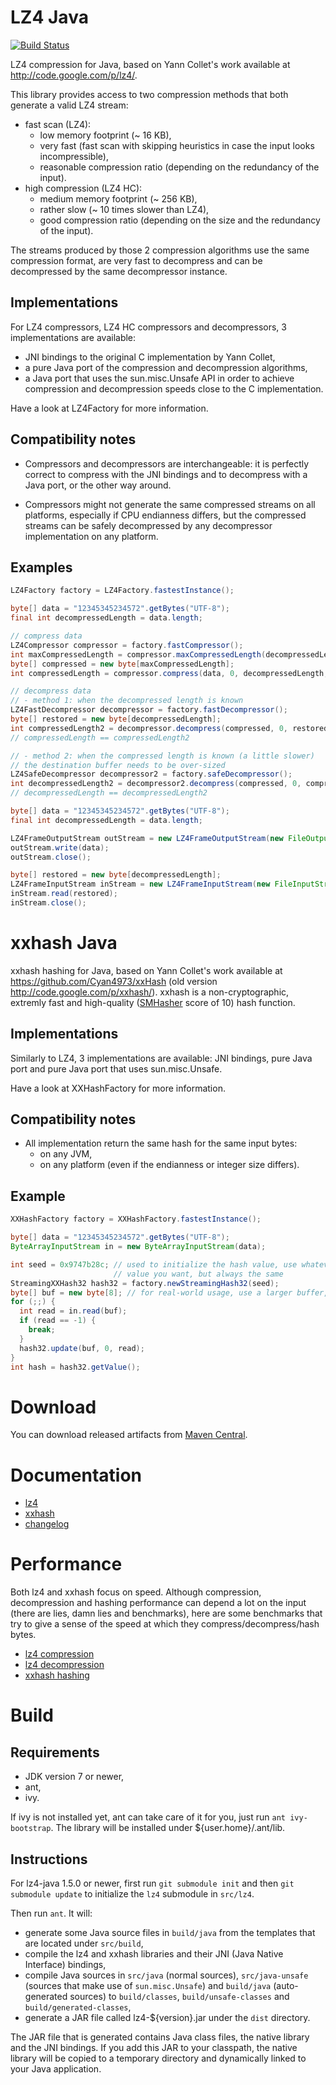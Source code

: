 # LZ4 Java

[![Build Status](https://travis-ci.org/lz4/lz4-java.svg?branch=master)](https://travis-ci.org/lz4/lz4-java)

LZ4 compression for Java, based on Yann Collet's work available at
http://code.google.com/p/lz4/.

This library provides access to two compression methods that both generate a
valid LZ4 stream:
 - fast scan (LZ4):
   - low memory footprint (~ 16 KB),
   - very fast (fast scan with skipping heuristics in case the input looks
     incompressible),
   - reasonable compression ratio (depending on the redundancy of the input).
 - high compression (LZ4 HC):
   - medium memory footprint (~ 256 KB),
   - rather slow (~ 10 times slower than LZ4),
   - good compression ratio (depending on the size and the redundancy of the
     input).

The streams produced by those 2 compression algorithms use the same compression
format, are very fast to decompress and can be decompressed by the same
decompressor instance.

## Implementations

For LZ4 compressors, LZ4 HC compressors and decompressors, 3 implementations are
available:
 - JNI bindings to the original C implementation by Yann Collet,
 - a pure Java port of the compression and decompression algorithms,
 - a Java port that uses the sun.misc.Unsafe API in order to achieve compression
   and decompression speeds close to the C implementation.

Have a look at LZ4Factory for more information.

## Compatibility notes

 - Compressors and decompressors are interchangeable: it is perfectly correct
   to compress with the JNI bindings and to decompress with a Java port, or the
   other way around.

 - Compressors might not generate the same compressed streams on all platforms,
   especially if CPU endianness differs, but the compressed streams can be
   safely decompressed by any decompressor implementation on any platform.

## Examples

```java
LZ4Factory factory = LZ4Factory.fastestInstance();

byte[] data = "12345345234572".getBytes("UTF-8");
final int decompressedLength = data.length;

// compress data
LZ4Compressor compressor = factory.fastCompressor();
int maxCompressedLength = compressor.maxCompressedLength(decompressedLength);
byte[] compressed = new byte[maxCompressedLength];
int compressedLength = compressor.compress(data, 0, decompressedLength, compressed, 0, maxCompressedLength);

// decompress data
// - method 1: when the decompressed length is known
LZ4FastDecompressor decompressor = factory.fastDecompressor();
byte[] restored = new byte[decompressedLength];
int compressedLength2 = decompressor.decompress(compressed, 0, restored, 0, decompressedLength);
// compressedLength == compressedLength2

// - method 2: when the compressed length is known (a little slower)
// the destination buffer needs to be over-sized
LZ4SafeDecompressor decompressor2 = factory.safeDecompressor();
int decompressedLength2 = decompressor2.decompress(compressed, 0, compressedLength, restored, 0);
// decompressedLength == decompressedLength2
```

```java
byte[] data = "12345345234572".getBytes("UTF-8");
final int decompressedLength = data.length;

LZ4FrameOutputStream outStream = new LZ4FrameOutputStream(new FileOutputStream(new File("test.lz4")));
outStream.write(data);
outStream.close();

byte[] restored = new byte[decompressedLength];
LZ4FrameInputStream inStream = new LZ4FrameInputStream(new FileInputStream(new File("test.lz4")));
inStream.read(restored);
inStream.close();
```

# xxhash Java

xxhash hashing for Java, based on Yann Collet's work available at https://github.com/Cyan4973/xxHash (old version
http://code.google.com/p/xxhash/). xxhash is a non-cryptographic, extremly fast
and high-quality ([SMHasher](http://code.google.com/p/smhasher/wiki/SMHasher)
score of 10) hash function.

## Implementations

Similarly to LZ4, 3 implementations are available: JNI bindings, pure Java port
and pure Java port that uses sun.misc.Unsafe.

Have a look at XXHashFactory for more information.

## Compatibility notes

 - All implementation return the same hash for the same input bytes:
   - on any JVM,
   - on any platform (even if the endianness or integer size differs).

## Example

```java
XXHashFactory factory = XXHashFactory.fastestInstance();

byte[] data = "12345345234572".getBytes("UTF-8");
ByteArrayInputStream in = new ByteArrayInputStream(data);

int seed = 0x9747b28c; // used to initialize the hash value, use whatever
                       // value you want, but always the same
StreamingXXHash32 hash32 = factory.newStreamingHash32(seed);
byte[] buf = new byte[8]; // for real-world usage, use a larger buffer, like 8192 bytes
for (;;) {
  int read = in.read(buf);
  if (read == -1) {
    break;
  }
  hash32.update(buf, 0, read);
}
int hash = hash32.getValue();
```

# Download

You can download released artifacts from [Maven Central](https://search.maven.org/search?q=g:org.lz4%20a:lz4-java).

# Documentation

 - [lz4](https://lz4.github.io/lz4-java/1.6.0/docs/net/jpountz/lz4/package-summary.html)
 - [xxhash](https://lz4.github.io/lz4-java/1.6.0/docs/net/jpountz/xxhash/package-summary.html)
 - [changelog](https://github.com/lz4/lz4-java/blob/master/CHANGES.md)

# Performance

Both lz4 and xxhash focus on speed. Although compression, decompression and
hashing performance can depend a lot on the input (there are lies, damn lies
and benchmarks), here are some benchmarks that try to give a sense of the
speed at which they compress/decompress/hash bytes.

 - [lz4 compression](https://lz4.github.io/lz4-java/1.6.0/lz4-compression-benchmark/)
 - [lz4 decompression](https://lz4.github.io/lz4-java/1.6.0/lz4-decompression-benchmark/)
 - [xxhash hashing](https://lz4.github.io/lz4-java/1.3.0/xxhash-benchmark/)

# Build

## Requirements

 - JDK version 7 or newer,
 - ant,
 - ivy.

If ivy is not installed yet, ant can take care of it for you, just run
`ant ivy-bootstrap`. The library will be installed under ${user.home}/.ant/lib.

## Instructions

For lz4-java 1.5.0 or newer, first run `git submodule init` and then `git submodule update`
to initialize the `lz4` submodule in `src/lz4`.

Then run `ant`. It will:

 - generate some Java source files in `build/java` from the templates that are
   located under `src/build`,
 - compile the lz4 and xxhash libraries and their JNI (Java Native Interface)
   bindings,
 - compile Java sources in `src/java` (normal sources), `src/java-unsafe`
   (sources that make use of `sun.misc.Unsafe`) and `build/java`
   (auto-generated sources) to `build/classes`, `build/unsafe-classes` and
   `build/generated-classes`,
 - generate a JAR file called lz4-${version}.jar under the `dist` directory.

The JAR file that is generated contains Java class files, the native library
and the JNI bindings. If you add this JAR to your classpath, the native library
will be copied to a temporary directory and dynamically linked to your Java
application.

